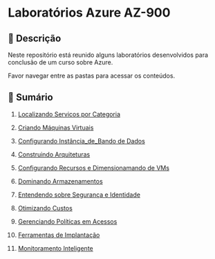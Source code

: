 # Laboratórios Azure AZ-900

## 📒 Descrição
Neste repositório está reunido alguns laboratórios desenvolvidos para conclusão de um curso sobre Azure. 

Favor navegar entre as pastas para acessar os conteúdos.

## 📝 Sumário
1. [Localizando Servicos por Categoria](https://github.com/wilsondesouza/labs-az900/tree/main/1.%20Localizando_Servicos_por_Categoria)

2. [Criando Máquinas Virtuais](https://github.com/wilsondesouza/labs-az900/tree/main/2.%20Criando_VM)

3. [Configurando Instância_de_Bando de Dados](https://github.com/wilsondesouza/labs-az900/tree/main/3.%20Configurando_Instancia_de_BD)

4. [Construindo Arquiteturas](https://github.com/wilsondesouza/labs-az900/tree/main/4.%20Construindo_Arquiteturas)

5. [Configurando Recursos e Dimensionamando de VMs](https://github.com/wilsondesouza/labs-az900/tree/main/5.%20Configurando_Recursos_e_Dimensionamando_VMs)

6. [Dominando Armazenamentos](https://github.com/wilsondesouza/labs-az900/tree/main/6.%20Dominando_Armazenamentos)

7. [Entendendo sobre Segurança e Identidade](https://github.com/wilsondesouza/labs-az900/tree/main/7.%20Entendendo_sobre_Seguranca_e_Identidade)

8. [Otimizando Custos](https://github.com/wilsondesouza/labs-az900/tree/main/8.%20Otimizando_Custos)

9. [Gerenciando Políticas em Acessos](https://github.com/wilsondesouza/labs-az900/tree/main/9.%20Gerenciando_Politicas_em_Acessos)

10. [Ferramentas de Implantação](https://github.com/wilsondesouza/labs-az900/tree/main/10.%20Ferramentas_de_Implantacao)

11. [Monitoramento Inteligente](https://github.com/wilsondesouza/labs-az900/tree/main/11.%20Monitoramento_Inteligente)

